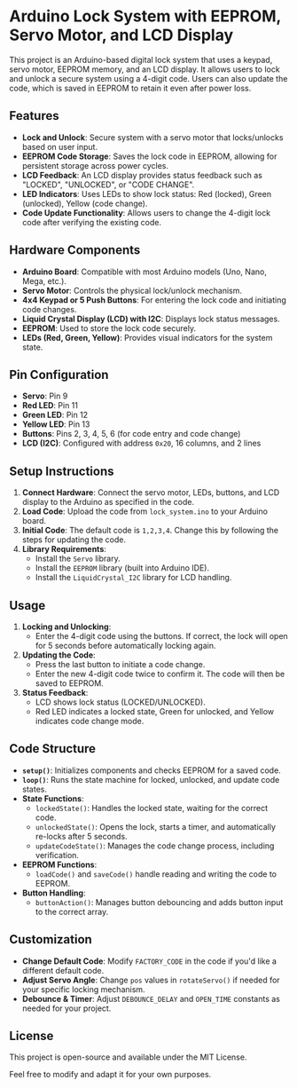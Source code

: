 # Arduino Lock System with EEPROM, Servo Motor, and LCD Display

This project is an Arduino-based digital lock system that uses a keypad, servo motor, EEPROM memory, and an LCD display. It allows users to lock and unlock a secure system using a 4-digit code. Users can also update the code, which is saved in EEPROM to retain it even after power loss.

## Features

- **Lock and Unlock**: Secure system with a servo motor that locks/unlocks based on user input.
- **EEPROM Code Storage**: Saves the lock code in EEPROM, allowing for persistent storage across power cycles.
- **LCD Feedback**: An LCD display provides status feedback such as "LOCKED", "UNLOCKED", or "CODE CHANGE".
- **LED Indicators**: Uses LEDs to show lock status: Red (locked), Green (unlocked), Yellow (code change).
- **Code Update Functionality**: Allows users to change the 4-digit lock code after verifying the existing code.

## Hardware Components

- **Arduino Board**: Compatible with most Arduino models (Uno, Nano, Mega, etc.).
- **Servo Motor**: Controls the physical lock/unlock mechanism.
- **4x4 Keypad or 5 Push Buttons**: For entering the lock code and initiating code changes.
- **Liquid Crystal Display (LCD) with I2C**: Displays lock status messages.
- **EEPROM**: Used to store the lock code securely.
- **LEDs (Red, Green, Yellow)**: Provides visual indicators for the system state.

## Pin Configuration

- **Servo**: Pin 9
- **Red LED**: Pin 11
- **Green LED**: Pin 12
- **Yellow LED**: Pin 13
- **Buttons**: Pins 2, 3, 4, 5, 6 (for code entry and code change)
- **LCD (I2C)**: Configured with address `0x20`, 16 columns, and 2 lines

## Setup Instructions

1. **Connect Hardware**: Connect the servo motor, LEDs, buttons, and LCD display to the Arduino as specified in the code.
2. **Load Code**: Upload the code from `lock_system.ino` to your Arduino board.
3. **Initial Code**: The default code is `1,2,3,4`. Change this by following the steps for updating the code.
4. **Library Requirements**:
   - Install the `Servo` library.
   - Install the `EEPROM` library (built into Arduino IDE).
   - Install the `LiquidCrystal_I2C` library for LCD handling.

## Usage

1. **Locking and Unlocking**:
   - Enter the 4-digit code using the buttons. If correct, the lock will open for 5 seconds before automatically locking again.
2. **Updating the Code**:
   - Press the last button to initiate a code change.
   - Enter the new 4-digit code twice to confirm it. The code will then be saved to EEPROM.
3. **Status Feedback**:
   - LCD shows lock status (LOCKED/UNLOCKED).
   - Red LED indicates a locked state, Green for unlocked, and Yellow indicates code change mode.

## Code Structure

- **`setup()`**: Initializes components and checks EEPROM for a saved code.
- **`loop()`**: Runs the state machine for locked, unlocked, and update code states.
- **State Functions**:
   - `lockedState()`: Handles the locked state, waiting for the correct code.
   - `unlockedState()`: Opens the lock, starts a timer, and automatically re-locks after 5 seconds.
   - `updateCodeState()`: Manages the code change process, including verification.
- **EEPROM Functions**:
   - `loadCode()` and `saveCode()` handle reading and writing the code to EEPROM.
- **Button Handling**:
   - `buttonAction()`: Manages button debouncing and adds button input to the correct array.

## Customization

- **Change Default Code**: Modify `FACTORY_CODE` in the code if you'd like a different default code.
- **Adjust Servo Angle**: Change `pos` values in `rotateServo()` if needed for your specific locking mechanism.
- **Debounce & Timer**: Adjust `DEBOUNCE_DELAY` and `OPEN_TIME` constants as needed for your project.

## License

This project is open-source and available under the MIT License. 

Feel free to modify and adapt it for your own purposes.